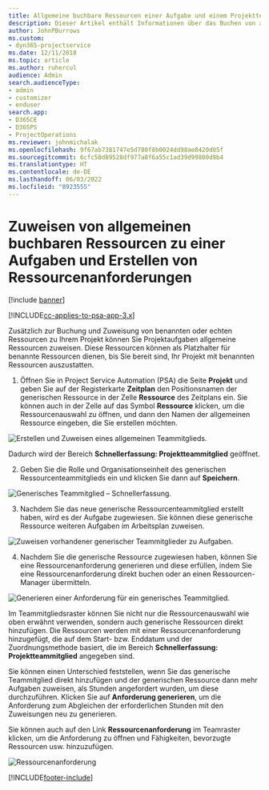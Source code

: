 ```yaml
---
title: Allgemeine buchbare Ressourcen einer Aufgabe und einem Projektteam zuweisen
description: Dieser Artikel enthält Informationen über das Buchen von allgemeinen Ressourcen auf Aufgaben und Projektteams.
author: JohnPBurrows
ms.custom:
- dyn365-projectservice
ms.date: 12/11/2018
ms.topic: article
ms.author: ruhercul
audience: Admin
search.audienceType:
- admin
- customizer
- enduser
search.app:
- D365CE
- D365PS
- ProjectOperations
ms.reviewer: johnmichalak
ms.openlocfilehash: 9f67ab7381747e5d780f8b0024dd98ae8420d05f
ms.sourcegitcommit: 6cfc50d89528df977a8f6a55c1ad39d99800d9b4
ms.translationtype: HT
ms.contentlocale: de-DE
ms.lasthandoff: 06/03/2022
ms.locfileid: "8923555"
---
```

# <a name="assign-generic-bookable-resources-to-a-task-and-generate-resource-requirements"></a>Zuweisen von allgemeinen buchbaren Ressourcen zu einer Aufgaben und Erstellen von Ressourcenanforderungen 

[!include [banner](../includes/psa-now-project-operations.md)]

[!INCLUDE[cc-applies-to-psa-app-3.x](../includes/cc-applies-to-psa-app-3x.md)]

Zusätzlich zur Buchung und Zuweisung von benannten oder echten Ressourcen zu Ihrem Projekt können Sie Projektaufgaben allgemeine Ressourcen zuweisen. Diese Ressourcen können als Platzhalter für benannte Ressourcen dienen, bis Sie bereit sind, Ihr Projekt mit benannten Ressourcen auszustatten. 

1. Öffnen Sie in Project Service Automation (PSA) die Seite **Projekt** und geben Sie auf der Registerkarte **Zeitplan** den Positionsnamen der generischen Ressource in der Zelle **Ressource** des Zeitplans ein. Sie können auch in der Zelle auf das Symbol **Ressource** klicken, um die Ressourcenauswahl zu öffnen, und dann den Namen der allgemeinen Ressource eingeben, die Sie erstellen möchten.

![Erstellen und Zuweisen eines allgemeinen Teammitglieds.](media/RM-how-to-9.png)

Dadurch wird der Bereich **Schnellerfassung: Projektteammitglied** geöffnet. 

2. Geben Sie die Rolle und Organisationseinheit des generischen Ressourcenteammitglieds ein und klicken Sie dann auf **Speichern**.

![Generisches Teammitglied – Schnellerfassung.](media/RM-how-to-10.png)

3. Nachdem Sie das neue generische Ressourcenteammitglied erstellt haben, wird es der Aufgabe zugewiesen. Sie können diese generische Ressource weiteren Aufgaben im Arbeitsplan zuweisen.

![Zuweisen vorhandener generischer Teammitglieder zu Aufgaben.](media/RM-how-to-11.png)

4. Nachdem Sie die generische Ressource zugewiesen haben, können Sie eine Ressourcenanforderung generieren und diese erfüllen, indem Sie eine Ressourcenanforderung direkt buchen oder an einen Ressourcen-Manager übermitteln.

![Generieren einer Anforderung für ein generisches Teammitglied.](media/RM-how-to-12.png)

Im Teammitgliedsraster können Sie nicht nur die Ressourcenauswahl wie oben erwähnt verwenden, sondern auch generische Ressourcen direkt hinzufügen. Die Ressourcen werden mit einer Ressourcenanforderung hinzugefügt, die auf dem Start- bzw. Enddatum und der Zuordnungsmethode basiert, die im Bereich **Schnellerfassung: Projektteammitglied** angegeben sind.

Sie können einen Unterschied feststellen, wenn Sie das generische Teammitglied direkt hinzufügen und der generischen Ressource dann mehr Aufgaben zuweisen, als Stunden angefordert wurden, um diese durchzuführen. Klicken Sie auf **Anforderung generieren**, um die Anforderung zum Abgleichen der erforderlichen Stunden mit den Zuweisungen neu zu generieren.

Sie können auch auf den Link **Ressourcenanforderung** im Teamraster klicken, um die Anforderung zu öffnen und Fähigkeiten, bevorzugte Ressourcen usw. hinzuzufügen.

![Ressourcenanforderung](media/RM-how-to-13.png)



[!INCLUDE[footer-include](../includes/footer-banner.md)]
